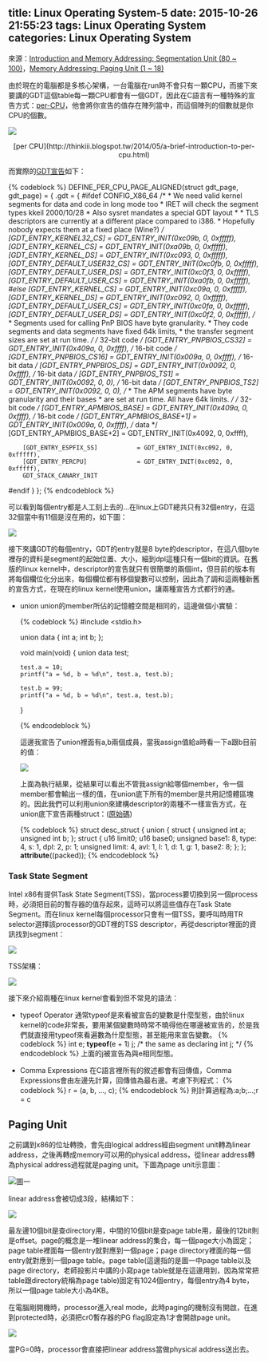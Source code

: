 title: Linux Operating System-5
date: 2015-10-26 21:55:23
tags: Linux Operating System
categories: Linux Operating System
---
來源：[Introduction and Memory Addressing: Segmentation Unit (80 ~ 100)](http://www.csie.ncu.edu.tw/~hsufh/COURSES/FALL2015/linuxLecture_3_9-2.ppt)，[Memory Addressing: Paging Unit (1 ~ 18)](http://www.csie.ncu.edu.tw/~hsufh/COURSES/FALL2015/linuxLecture_3_9-3.ppt)

由於現在的電腦都是多核心架構，一台電腦在run時不會只有一顆CPU，而接下來要講的GDT這個table每一顆CPU都會有一個GDT，因此在C語言有一種特殊的宣告方式：[per-CPU](http://www.gelato.unsw.edu.au/archives/linux-ia64/0604/18078.html#start)，他會將你宣告的值存在陣列當中，而這個陣列的個數就是你CPU的個數。

![](/images/per_CPU_concept.jpg)
<center> [per CPU](http://thinkiii.blogspot.tw/2014/05/a-brief-introduction-to-per-cpu.html) </center>

而實際的[GDT宣告](http://lxr.cpsc.ucalgary.ca/lxr/linux+v3.9/arch/x86/kernel/cpu/common.c#L91)如下：

{% codeblock %}
DEFINE_PER_CPU_PAGE_ALIGNED(struct gdt_page, gdt_page) = { .gdt = {
#ifdef CONFIG_X86_64
        /*
         * We need valid kernel segments for data and code in long mode too
         * IRET will check the segment types  kkeil 2000/10/28
         * Also sysret mandates a special GDT layout
         *
         * TLS descriptors are currently at a different place compared to i386.
         * Hopefully nobody expects them at a fixed place (Wine?)
         */
        [GDT_ENTRY_KERNEL32_CS]         = GDT_ENTRY_INIT(0xc09b, 0, 0xfffff),
        [GDT_ENTRY_KERNEL_CS]           = GDT_ENTRY_INIT(0xa09b, 0, 0xfffff),
        [GDT_ENTRY_KERNEL_DS]           = GDT_ENTRY_INIT(0xc093, 0, 0xfffff),
        [GDT_ENTRY_DEFAULT_USER32_CS]   = GDT_ENTRY_INIT(0xc0fb, 0, 0xfffff),
        [GDT_ENTRY_DEFAULT_USER_DS]     = GDT_ENTRY_INIT(0xc0f3, 0, 0xfffff),
        [GDT_ENTRY_DEFAULT_USER_CS]     = GDT_ENTRY_INIT(0xa0fb, 0, 0xfffff),
#else
        [GDT_ENTRY_KERNEL_CS]           = GDT_ENTRY_INIT(0xc09a, 0, 0xfffff),
        [GDT_ENTRY_KERNEL_DS]           = GDT_ENTRY_INIT(0xc092, 0, 0xfffff),
        [GDT_ENTRY_DEFAULT_USER_CS]     = GDT_ENTRY_INIT(0xc0fa, 0, 0xfffff),
        [GDT_ENTRY_DEFAULT_USER_DS]     = GDT_ENTRY_INIT(0xc0f2, 0, 0xfffff),
        /*
         * Segments used for calling PnP BIOS have byte granularity.
         * They code segments and data segments have fixed 64k limits,
         * the transfer segment sizes are set at run time.
         */
        /* 32-bit code */
        [GDT_ENTRY_PNPBIOS_CS32]        = GDT_ENTRY_INIT(0x409a, 0, 0xffff),
        /* 16-bit code */
        [GDT_ENTRY_PNPBIOS_CS16]        = GDT_ENTRY_INIT(0x009a, 0, 0xffff),
        /* 16-bit data */
        [GDT_ENTRY_PNPBIOS_DS]          = GDT_ENTRY_INIT(0x0092, 0, 0xffff),
        /* 16-bit data */
        [GDT_ENTRY_PNPBIOS_TS1]         = GDT_ENTRY_INIT(0x0092, 0, 0),
        /* 16-bit data */
        [GDT_ENTRY_PNPBIOS_TS2]         = GDT_ENTRY_INIT(0x0092, 0, 0),
        /*
         * The APM segments have byte granularity and their bases
         * are set at run time.  All have 64k limits.
         */
        /* 32-bit code */
        [GDT_ENTRY_APMBIOS_BASE]        = GDT_ENTRY_INIT(0x409a, 0, 0xffff),
        /* 16-bit code */
        [GDT_ENTRY_APMBIOS_BASE+1]      = GDT_ENTRY_INIT(0x009a, 0, 0xffff),
        /* data */
        [GDT_ENTRY_APMBIOS_BASE+2]      = GDT_ENTRY_INIT(0x4092, 0, 0xffff),

        [GDT_ENTRY_ESPFIX_SS]           = GDT_ENTRY_INIT(0xc092, 0, 0xfffff),
        [GDT_ENTRY_PERCPU]              = GDT_ENTRY_INIT(0xc092, 0, 0xfffff),
        GDT_STACK_CANARY_INIT
#endif
} };
{% endcodeblock %}

可以看到每個entry都是人工刻上去的...在linux上GDT總共只有32個entry，在這32個當中有11個是沒在用的，如下圖：

![](/images/linux_GDT.jpg)

接下來講GDT的每個entry，GDT的entry就是8 byte的descriptor，在這八個byte裡存的資料是segment的起始位置、大小，細到dpl這種只有一個bit的資訊。在舊版的linux kernel中，descriptor的宣告就只有很簡單的兩個int，但目前的版本有將每個欄位化分出來，每個欄位都有移個變數可以控制，因此為了調和這兩種新舊的宣告方式，在現在的linux kernel使用union，讓兩種宣告方式都行的通。

*   union
    union的member所佔的記憶體空間是相同的，這邊做個小實驗：

    {% codeblock %}
    #include <stdio.h>

    union data
    {
        int a;
        int b;
    };

    void main(void)
    {
        union data test;

        test.a = 10;
        printf("a = %d, b = %d\n", test.a, test.b);

        test.b = 99;
        printf("a = %d, b = %d\n", test.a, test.b);
    }

    {% endcodeblock %}
 
    這邊我宣告了union裡面有a,b兩個成員，當我assign值給a時看一下a跟b目前的值： 
  
    ![](/images/union_test.jpg)
   
    上面為執行結果，從結果可以看出不管我assign給哪個member，令一個member都會輸出一樣的值，在union底下所有的member是共用記憶體區塊的。因此我們可以利用union來建構descriptor的兩種不一樣宣告方式，在union底下宣告兩種struct：([原始碼](http://lxr.cpsc.ucalgary.ca/lxr/linux+v3.9/arch/x86/include/asm/desc_defs.h#L22))

    {% codeblock %}
    struct desc_struct {
        union {
            struct {
                unsigned int a;
                unsigned int b;
            };
            struct {
                u16 limit0;
                u16 base0;
                unsigned base1: 8, type: 4, s: 1, dpl: 2, p: 1;
                unsigned limit: 4, avl: 1, l: 1, d: 1, g: 1, base2: 8;
            };
        };
     __attribute__((packed));
    {% endcodeblock %}

<h3> Task State Segment </h3>
Intel x86有提供Task State Segment(TSS)，當process要切換到另一個process時，必須把目前的暫存器的值存起來，這時可以將這些值存在Task State Segment。而在linux kernel每個processor只會有一個TSS，要呼叫時用TR selector選擇該processor的GDT裡的TSS descriptor，再從descriptor裡面的資訊找到segment：

![](/images/tss.jpg)

TSS架構：

![](/images/tss_struct.jpg)

接下來介紹兩種在linux kernel會看到但不常見的語法：
*   typeof Operator 
    通常typeof是來看被宣告的變數是什麼型態，由於linux kernel的code非常長，要用某個變數時時常不曉得他在哪邊被宣告的，於是我們就直接用typeof來看遍數為什麼型態，甚至能用來宣告變數。
    {% codeblock %}
    int e;
    __typeof__(e + 1) j;  /* the same as declaring int j; */ 
    {% endcodeblock %}
    上面的j被宣告為與e相同型態。

*   Comma Expressions
    在C語言裡所有的敘述都會有回傳值，Comma Expressions會由左邊先計算，回傳值為最右邊。考慮下列程式：
    {% codeblock %}
    r = (a, b, ..., c);
    {% endcodeblock %}
    則計算過程為:a;b;...;r = c

<h2> Paging Unit </h2>
之前講到x86的位址轉換，會先由logical address經由segment unit轉為linear address，之後再轉成memory可以用的physical address，從linear address轉為physical address過程就是paging unit。下圖為page unit示意圖：

![圖一](/images/page_unit.jpg)

linear address會被切成3段，結構如下：

![](/images/linearaddress_struct.jpg)

最左邊10個bit是查directory用，中間的10個bit是查page table用，最後的12bit則是offset。page的概念是一堆linear address的集合，每一個page大小為固定；page table裡面每一個entry就對應到一個page；page directory裡面的每一個entry就對應到一個page table。page table(這邊指的是圖一中page table以及page directory，老師投影片中講的小寫page table就是在這邊用到，因為常常把table跟directory統稱為page table)固定有1024個entry，每個entry為4 byte，所以一個page table大小為4KB。

在電腦剛開機時，processor進入real mode，此時paging的機制沒有開啟，在進到protected時，必須把cr0暫存器的PG flag設定為1才會開啟page unit。

![](/images/page_cr0.jpg)

當PG=0時，processor會直接把linear address當做physical address送出去。
